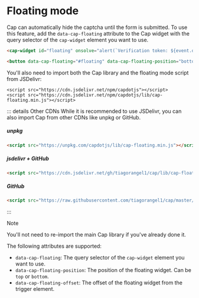 # Floating mode

Cap can automatically hide the captcha until the form is submitted. To use this feature, add the `data-cap-floating` attribute to the Cap widget with the query selector of the `cap-widget` element you want to use.

```html
<cap-widget id="floating" onsolve="alert(`Verification token: ${event.detail.token}`)" data-api-endpoint="https://<your website url>/api/"></cap-widget>

<button data-cap-floating="#floating" data-cap-floating-position="bottom">Trigger floating mode</button>
```

You'll also need to import both the Cap library and the floating mode script from JSDelivr:
```html{2}
<script src="https://cdn.jsdelivr.net/npm/capdotjs"></script>
<script src="https://cdn.jsdelivr.net/npm/capdotjs/lib/cap-floating.min.js"></script>
```

::: details Other CDNs
While it is recommended to use JSDelivr, you can also import Cap from other CDNs like unpkg or GitHub.

##### unpkg

```html
<script src="https://unpkg.com/capdotjs/lib/cap-floating.min.js"></script>
```

##### jsdelivr + GitHub

```html
<script src="https://cdn.jsdelivr.net/gh/tiagorangel1/cap/lib/cap-floating.min.js"></script>
```

##### GitHub

```html
<script src="https://raw.githubusercontent.com/tiagorangel1/cap/master/lib/cap-floating.min.js"></script>
```
:::

> [!NOTE]
> You'll not need to re-import the main Cap library if you've already done it.

The following attributes are supported:

- `data-cap-floating`: The query selector of the `cap-widget` element you want to use.
- `data-cap-floating-position`: The position of the floating widget. Can be `top` or `bottom`.
- `data-cap-floating-offset`: The offset of the floating widget from the trigger element.